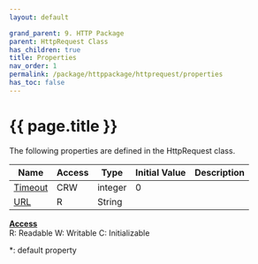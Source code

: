 ```yaml
---
layout: default

grand_parent: 9. HTTP Package
parent: HttpRequest Class
has_children: true
title: Properties
nav_order: 1
permalink: /package/httppackage/httprequest/properties
has_toc: false
---
```

# {{ page.title }}

The following properties are defined in the HttpRequest class.

|Name       | Access | Type   | Initial Value | Description |
|----------	|--------|--------|-------------|---------|
| [Timeout](/package/httppackage/httprequest/properties/timeout) | CRW      |integer | 0 | |
| [URL](/package/httppackage/httprequest/properties/url) | R      |String |  |  |

<u><b>Access</b></u><br>
R: Readable
W: Writable
C: Initializable

*: default property